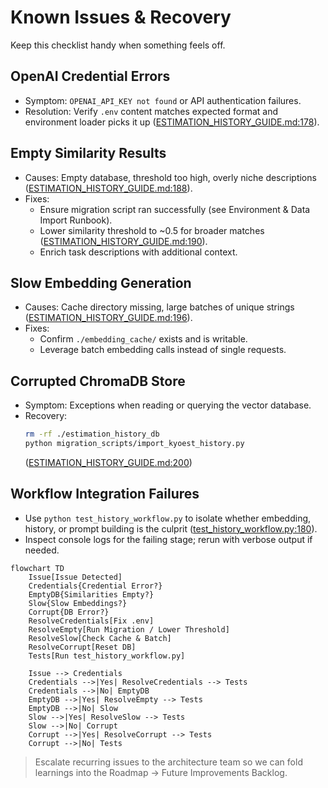 # Known Issues & Recovery

Keep this checklist handy when something feels off.

## OpenAI Credential Errors
- Symptom: `OPENAI_API_KEY not found` or API authentication failures.
- Resolution: Verify `.env` content matches expected format and environment loader picks it up ([ESTIMATION_HISTORY_GUIDE.md:178](../../ESTIMATION_HISTORY_GUIDE.md:178)).

## Empty Similarity Results
- Causes: Empty database, threshold too high, overly niche descriptions ([ESTIMATION_HISTORY_GUIDE.md:188](../../ESTIMATION_HISTORY_GUIDE.md:188)).
- Fixes:
  - Ensure migration script ran successfully (see Environment & Data Import Runbook).
  - Lower similarity threshold to ~0.5 for broader matches ([ESTIMATION_HISTORY_GUIDE.md:190](../../ESTIMATION_HISTORY_GUIDE.md:190)).
  - Enrich task descriptions with additional context.

## Slow Embedding Generation
- Causes: Cache directory missing, large batches of unique strings ([ESTIMATION_HISTORY_GUIDE.md:196](../../ESTIMATION_HISTORY_GUIDE.md:196)).
- Fixes:
  - Confirm `./embedding_cache/` exists and is writable.
  - Leverage batch embedding calls instead of single requests.

## Corrupted ChromaDB Store
- Symptom: Exceptions when reading or querying the vector database.
- Recovery:
  ```bash
  rm -rf ./estimation_history_db
  python migration_scripts/import_kyoest_history.py
  ```
  ([ESTIMATION_HISTORY_GUIDE.md:200](../../ESTIMATION_HISTORY_GUIDE.md:200))

## Workflow Integration Failures
- Use `python test_history_workflow.py` to isolate whether embedding, history, or prompt building is the culprit ([test_history_workflow.py:180](../../test_history_workflow.py:180)).
- Inspect console logs for the failing stage; rerun with verbose output if needed.

```mermaid
flowchart TD
    Issue[Issue Detected]
    Credentials{Credential Error?}
    EmptyDB{Similarities Empty?}
    Slow{Slow Embeddings?}
    Corrupt{DB Error?}
    ResolveCredentials[Fix .env]
    ResolveEmpty[Run Migration / Lower Threshold]
    ResolveSlow[Check Cache & Batch]
    ResolveCorrupt[Reset DB]
    Tests[Run test_history_workflow.py]

    Issue --> Credentials
    Credentials -->|Yes| ResolveCredentials --> Tests
    Credentials -->|No| EmptyDB
    EmptyDB -->|Yes| ResolveEmpty --> Tests
    EmptyDB -->|No| Slow
    Slow -->|Yes| ResolveSlow --> Tests
    Slow -->|No| Corrupt
    Corrupt -->|Yes| ResolveCorrupt --> Tests
    Corrupt -->|No| Tests
```

> Escalate recurring issues to the architecture team so we can fold learnings into the Roadmap → Future Improvements Backlog.
